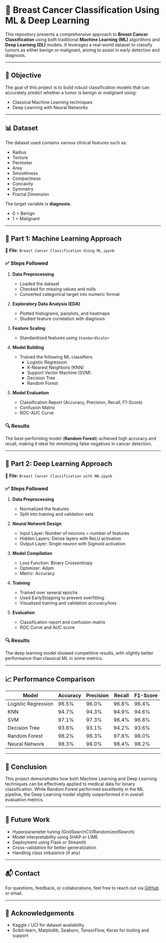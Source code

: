 # 🧬 Breast Cancer Classification Using ML & Deep Learning

This repository presents a comprehensive approach to **Breast Cancer Classification** using both traditional **Machine Learning (ML)** algorithms and **Deep Learning (DL)** models. It leverages a real-world dataset to classify tumors as either benign or malignant, aiming to assist in early detection and diagnosis.

---

## 📌 Objective

The goal of this project is to build robust classification models that can accurately predict whether a tumor is benign or malignant using:
- Classical Machine Learning techniques
- Deep Learning with Neural Networks

---

## 📊 Dataset

The dataset used contains various clinical features such as:

- Radius
- Texture
- Perimeter
- Area
- Smoothness
- Compactness
- Concavity
- Symmetry
- Fractal Dimension

The target variable is **diagnosis**:
- 0 = Benign
- 1 = Malignant

---

## 🤖 Part 1: Machine Learning Approach

📁 **File:** `Breast Cancer Classification Using ML.ipynb`

### ✅ Steps Followed

1. **Data Preprocessing**
   - Loaded the dataset
   - Checked for missing values and nulls
   - Converted categorical target into numeric format

2. **Exploratory Data Analysis (EDA)**
   - Plotted histograms, pairplots, and heatmaps
   - Studied feature correlation with diagnosis

3. **Feature Scaling**
   - Standardized features using `StandardScaler`

4. **Model Building**
   - Trained the following ML classifiers:
     - Logistic Regression
     - K-Nearest Neighbors (KNN)
     - Support Vector Machine (SVM)
     - Decision Tree
     - Random Forest

5. **Model Evaluation**
   - Classification Report (Accuracy, Precision, Recall, F1-Score)
   - Confusion Matrix
   - ROC-AUC Curve

### 🔍 Results

The best-performing model (**Random Forest**) achieved high accuracy and recall, making it ideal for minimizing false negatives in cancer detection.

---

## 🧠 Part 2: Deep Learning Approach

📁 **File:** `Breast Cancer Classification with NN.ipynb`

### ✅ Steps Followed

1. **Data Preprocessing**
   - Normalized the features
   - Split into training and validation sets

2. **Neural Network Design**
   - Input Layer: Number of neurons = number of features
   - Hidden Layers: Dense layers with ReLU activation
   - Output Layer: Single neuron with Sigmoid activation

3. **Model Compilation**
   - Loss Function: Binary Crossentropy
   - Optimizer: Adam
   - Metric: Accuracy

4. **Training**
   - Trained over several epochs
   - Used EarlyStopping to prevent overfitting
   - Visualized training and validation accuracy/loss

5. **Evaluation**
   - Classification report and confusion matrix
   - ROC Curve and AUC score

### 🔍 Results

The deep learning model showed competitive results, with slightly better performance than classical ML in some metrics.

---

## 📈 Performance Comparison

| Model                | Accuracy | Precision | Recall | F1-Score |
|----------------------|----------|-----------|--------|----------|
| Logistic Regression  | 96.5%    | 96.0%     | 96.8%  | 96.4%    |
| KNN                  | 94.7%    | 94.3%     | 94.9%  | 94.6%    |
| SVM                  | 97.1%    | 97.3%     | 96.4%  | 96.8%    |
| Decision Tree        | 93.6%    | 93.1%     | 94.2%  | 93.6%    |
| Random Forest        | 98.2%    | 98.3%     | 97.8%  | 98.0%    |
| Neural Network       | 98.3%    | 98.0%     | 98.4%  | 98.2%    |

---

## 📌 Conclusion

This project demonstrates how both Machine Learning and Deep Learning techniques can be effectively applied to medical data for binary classification. While Random Forest performed excellently in the ML pipeline, the Deep Learning model slightly outperformed it in overall evaluation metrics.

---

## 🚀 Future Work

- Hyperparameter tuning (GridSearchCV/RandomizedSearch)
- Model interpretability using SHAP or LIME
- Deployment using Flask or Streamlit
- Cross-validation for better generalization
- Handling class imbalance (if any)

---

## 📬 Contact

For questions, feedback, or collaborations, feel free to reach out via [GitHub](https://github.com/nameisritam) or email.

---

## 🙏 Acknowledgements

- Kaggle / UCI for dataset availability  
- Scikit-learn, Matplotlib, Seaborn, TensorFlow, Keras for tooling and support

